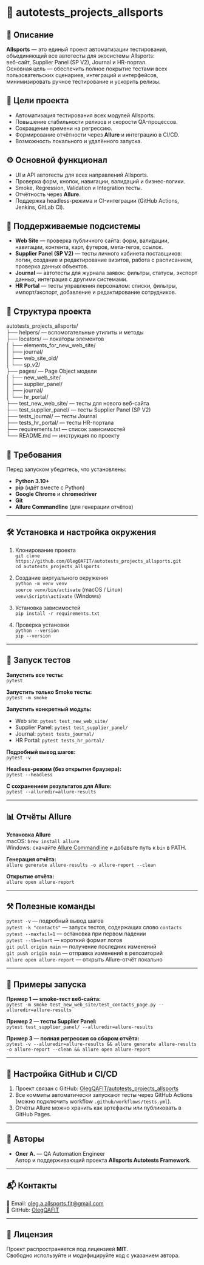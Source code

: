 # 🧪 autotests_projects_allsports

## 📘 Описание
**Allsports** — это единый проект автоматизации тестирования, объединяющий все автотесты для экосистемы Allsports:  
веб-сайт, Supplier Panel (SP V2), Journal и HR-портал.  
Основная цель — обеспечить полное покрытие тестами всех пользовательских сценариев, интеграций и интерфейсов, минимизировать ручное тестирование и ускорить релизы.

## 🎯 Цели проекта
- Автоматизация тестирования всех модулей Allsports.  
- Повышение стабильности релизов и скорости QA-процессов.  
- Сокращение времени на регрессию.  
- Формирование отчётности через **Allure** и интеграцию в CI/CD.  
- Возможность локального и удалённого запуска.

## ⚙️ Основной функционал
- UI и API автотесты для всех направлений Allsports.  
- Проверка форм, кнопок, навигации, валидаций и бизнес-логики.  
- Smoke, Regression, Validation и Integration тесты.  
- Отчётность через **Allure**.  
- Поддержка headless-режима и CI-интеграции (GitHub Actions, Jenkins, GitLab CI).  

## 🧩 Поддерживаемые подсистемы
- **Web Site** — проверка публичного сайта: форм, валидации, навигации, контента, карт, футеров, мета-тегов, ссылок.  
- **Supplier Panel (SP V2)** — тесты личного кабинета поставщиков: логин, создание и редактирование визитов, работа с расписанием, проверка данных объектов.  
- **Journal** — автотесты для журнала заявок: фильтры, статусы, экспорт данных, интеграция с другими системами.  
- **HR Portal** — тесты управления персоналом: списки, фильтры, импорт/экспорт, добавление и редактирование сотрудников.  

## 🧠 Структура проекта
autotests_projects_allsports/  
├── helpers/ — вспомогательные утилиты и методы  
├── locators/ — локаторы элементов  
│   ├── elements_for_new_web_site/  
│   ├── journal/  
│   ├── web_site_old/  
│   └── sp_v2/  
├── pages/ — Page Object модели  
│   ├── new_web_site/  
│   ├── supplier_panel/  
│   ├── journal/  
│   └── hr_portal/  
├── test_new_web_site/ — тесты для нового веб-сайта  
├── test_supplier_panel/ — тесты Supplier Panel (SP V2)  
├── tests_journal/ — тесты Journal  
├── tests_hr_portal/ — тесты HR-портала  
├── requirements.txt — список зависимостей  
└── README.md — инструкция по проекту  

## 🧩 Требования
Перед запуском убедитесь, что установлены:
- **Python 3.10+**
- **pip** (идёт вместе с Python)
- **Google Chrome** и **chromedriver**
- **Git**
- **Allure Commandline** (для генерации отчётов)

---

## 🛠 Установка и настройка окружения

1. Клонирование проекта  
   `git clone https://github.com/OlegQAFIT/autotests_projects_allsports.git`  
   `cd autotests_projects_allsports`

2. Создание виртуального окружения  
   `python -m venv venv`  
   `source venv/bin/activate` (macOS / Linux)  
   `venv\Scripts\activate` (Windows)

3. Установка зависимостей  
   `pip install -r requirements.txt`

4. Проверка установки  
   `python --version`  
   `pip --version`

---

## 🚀 Запуск тестов

**Запустить все тесты:**  
`pytest`

**Запустить только Smoke тесты:**  
`pytest -m smoke`

**Запустить конкретный модуль:**  
- Web site: `pytest test_new_web_site/`  
- Supplier Panel: `pytest test_supplier_panel/`  
- Journal: `pytest tests_journal/`  
- HR Portal: `pytest tests_hr_portal/`

**Подробный вывод шагов:**  
`pytest -v`

**Headless-режим (без открытия браузера):**  
`pytest --headless`

**С сохранением результатов для Allure:**  
`pytest --alluredir=allure-results`

---

## 📊 Отчёты Allure

**Установка Allure**  
macOS: `brew install allure`  
Windows: скачайте [Allure Commandline](https://github.com/allure-framework/allure2/releases) и добавьте путь к `bin` в PATH.  

**Генерация отчёта:**  
`allure generate allure-results -o allure-report --clean`

**Открытие отчёта:**  
`allure open allure-report`

---

## ⚒️ Полезные команды
`pytest -v` — подробный вывод шагов  
`pytest -k "contacts"` — запуск тестов, содержащих слово `contacts`  
`pytest --maxfail=1` — остановка при первом падении  
`pytest --tb=short` — короткий формат логов  
`git pull origin main` — получение последних изменений  
`git push origin main` — отправка изменений в репозиторий  
`allure open allure-report` — открыть Allure-отчёт локально  

---

## 🧾 Примеры запуска
**Пример 1 — smoke-тест веб-сайта:**  
`pytest -m smoke test_new_web_site/test_contacts_page.py --alluredir=allure-results`

**Пример 2 — тесты Supplier Panel:**  
`pytest test_supplier_panel/ --alluredir=allure-results`

**Пример 3 — полная регрессия со сбором отчёта:**  
`pytest -v --alluredir=allure-results && allure generate allure-results -o allure-report --clean && allure open allure-report`

---

## 🧩 Настройка GitHub и CI/CD
1. Проект связан с GitHub: [OlegQAFIT/autotests_projects_allsports](https://github.com/OlegQAFIT/autotests_projects_allsports)  
2. Все коммиты автоматически запускают тесты через GitHub Actions (можно подключить workflow `.github/workflows/tests.yml`).  
3. Отчёты Allure можно хранить как артефакты или публиковать в GitHub Pages.

---

## 👥 Авторы
- **Олег А.** — QA Automation Engineer  
  Автор и поддерживающий проекта **Allsports Autotests Framework**.

---

## 📬 Контакты
📧 Email: [oleg.a.allsports.fit@gmail.com](mailto:oleg.a.allsports.fit@gmail.com)  
🐙 GitHub: [OlegQAFIT](https://github.com/OlegQAFIT)

---

## 📜 Лицензия
Проект распространяется под лицензией **MIT**.  
Свободно используйте и модифицируйте код с указанием автора.
